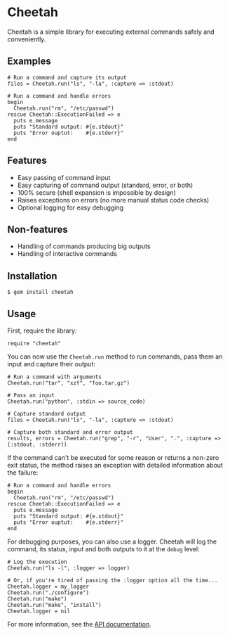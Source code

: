 Cheetah
=======

Cheetah is a simple library for executing external commands safely and conveniently.

Examples
--------

    # Run a command and capture its output
    files = Cheetah.run("ls", "-la", :capture => :stdout)

    # Run a command and handle errors
    begin
      Cheetah.run("rm", "/etc/passwd")
    rescue Cheetah::ExecutionFailed => e
      puts e.message
      puts "Standard output: #{e.stdout}"
      puts "Error ouptut:    #{e.stderr}"
    end

Features
--------
  * Easy passing of command input
  * Easy capturing of command output (standard, error, or both)
  * 100% secure (shell expansion is impossible by design)
  * Raises exceptions on errors (no more manual status code checks)
  * Optional logging for easy debugging

Non-features
------------

  * Handling of commands producing big outputs
  * Handling of interactive commands

Installation
------------

    $ gem install cheetah

Usage
-----

First, require the library:

    require "cheetah"

You can now use the `Cheetah.run` method to run commands, pass them an input and capture their output:

    # Run a command with arguments
    Cheetah.run("tar", "xzf", "foo.tar.gz")

    # Pass an input
    Cheetah.run("python", :stdin => source_code)

    # Capture standard output
    files = Cheetah.run("ls", "-la", :capture => :stdout)

    # Capture both standard and error output
    results, errors = Cheetah.run("grep", "-r", "User", ".", :capture => [:stdout, :stderr))

If the command can't be executed for some reason or returns a non-zero exit status, the method raises an exception with detailed information about the failure:

    # Run a command and handle errors
    begin
      Cheetah.run("rm", "/etc/passwd")
    rescue Cheetah::ExecutionFailed => e
      puts e.message
      puts "Standard output: #{e.stdout}"
      puts "Error ouptut:    #{e.stderr}"
    end

For debugging purposes, you can also use a logger. Cheetah will log the command, its status, input and both outputs to it at the `debug` level:

    # Log the execution
    Cheetah.run("ls -l", :logger => logger)

    # Or, if you're tired of passing the :logger option all the time...
    Cheetah.logger = my_logger
    Cheetah.run("./configure")
    Cheetah.run("make")
    Cheetah.run("make", "install")
    Cheetah.logger = nil

For more information, see the [API documentation](http://rubydoc.info/github/openSUSE/cheetah/frames).
